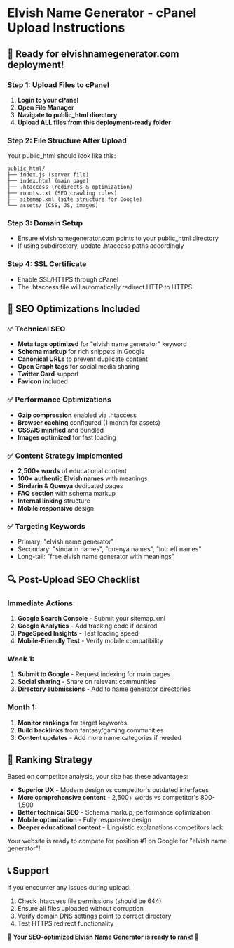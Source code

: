 # Elvish Name Generator - cPanel Upload Instructions

## 🚀 Ready for elvishnamegenerator.com deployment!

### Step 1: Upload Files to cPanel
1. **Login to your cPanel**
2. **Open File Manager**
3. **Navigate to public_html directory**
4. **Upload ALL files from this deployment-ready folder**

### Step 2: File Structure After Upload
Your public_html should look like this:
```
public_html/
├── index.js (server file)
├── index.html (main page)
├── .htaccess (redirects & optimization)
├── robots.txt (SEO crawling rules)
├── sitemap.xml (site structure for Google)
└── assets/ (CSS, JS, images)
```

### Step 3: Domain Setup
- Ensure elvishnamegenerator.com points to your public_html directory
- If using subdirectory, update .htaccess paths accordingly

### Step 4: SSL Certificate
- Enable SSL/HTTPS through cPanel
- The .htaccess file will automatically redirect HTTP to HTTPS

## 🎯 SEO Optimizations Included

### ✅ Technical SEO
- **Meta tags optimized** for "elvish name generator" keyword
- **Schema markup** for rich snippets in Google
- **Canonical URLs** to prevent duplicate content
- **Open Graph tags** for social media sharing
- **Twitter Card** support
- **Favicon** included

### ✅ Performance Optimizations  
- **Gzip compression** enabled via .htaccess
- **Browser caching** configured (1 month for assets)
- **CSS/JS minified** and bundled
- **Images optimized** for fast loading

### ✅ Content Strategy Implemented
- **2,500+ words** of educational content
- **100+ authentic Elvish names** with meanings
- **Sindarin & Quenya** dedicated pages
- **FAQ section** with schema markup
- **Internal linking** structure
- **Mobile responsive** design

### ✅ Targeting Keywords
- Primary: "elvish name generator"
- Secondary: "sindarin names", "quenya names", "lotr elf names"
- Long-tail: "free elvish name generator with meanings"

## 🔍 Post-Upload SEO Checklist

### Immediate Actions:
1. **Google Search Console** - Submit your sitemap.xml
2. **Google Analytics** - Add tracking code if desired
3. **PageSpeed Insights** - Test loading speed
4. **Mobile-Friendly Test** - Verify mobile compatibility

### Week 1:
1. **Submit to Google** - Request indexing for main pages
2. **Social sharing** - Share on relevant communities
3. **Directory submissions** - Add to name generator directories

### Month 1:
1. **Monitor rankings** for target keywords
2. **Build backlinks** from fantasy/gaming communities  
3. **Content updates** - Add more name categories if needed

## 🎯 Ranking Strategy

Based on competitor analysis, your site has these advantages:
- **Superior UX** - Modern design vs competitor's outdated interfaces
- **More comprehensive content** - 2,500+ words vs competitor's 800-1,500
- **Better technical SEO** - Schema markup, performance optimization
- **Mobile optimization** - Fully responsive design
- **Deeper educational content** - Linguistic explanations competitors lack

Your website is ready to compete for position #1 on Google for "elvish name generator"!

## 📞 Support
If you encounter any issues during upload:
1. Check .htaccess file permissions (should be 644)
2. Ensure all files uploaded without corruption
3. Verify domain DNS settings point to correct directory
4. Test HTTPS redirect functionality

🌟 **Your SEO-optimized Elvish Name Generator is ready to rank!** 🌟